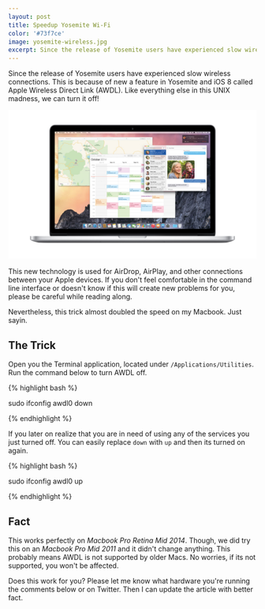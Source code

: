 ```yaml
---
layout: post
title: Speedup Yosemite Wi-Fi
color: '#73f7ce'
image: yosemite-wireless.jpg
excerpt: Since the release of Yosemite users have experienced slow wireless connections. This is because of new a feature in Yosemite and iOS 8 called Apple Wireless Direct Link (AWDL). Like everything else in this UNIX madness, we can turn it off!
---
```


Since the release of Yosemite users have experienced slow wireless connections. This is because of new a feature in Yosemite and iOS 8 called Apple Wireless Direct Link (AWDL). Like everything else in this UNIX madness, we can turn it off!

[<img src="/images/yosemite-wireless.jpg" alt="{{title}}">](/images/yosemite-wireless.jpg)

This new technology is used for AirDrop, AirPlay, and other connections between your Apple devices. If you don't feel comfortable in the command line interface or doesn't know if this will create new problems for you, please be careful while reading along. 

Nevertheless, this trick almost doubled the speed on my Macbook. Just sayin.

## The Trick
Open you the Terminal application, located under `/Applications/Utilities`. Run the command below to turn AWDL off.

{% highlight bash %}

sudo ifconfig awdl0 down

{% endhighlight %}

If you later on realize that you are in need of using any of the services you just turned off. You can easily replace `down` with `up` and then its turned on again.

{% highlight bash %}

sudo ifconfig awdl0 up

{% endhighlight %}

## Fact
This works perfectly on *Macbook Pro Retina Mid 2014*. Though, we did try this on an *Macbook Pro Mid 2011* and it didn't change anything. This probably means AWDL is not supported by older Macs. No worries, if its not supported, you won't be affected.

Does this work for you? Please let me know what hardware you're running the comments below or on Twitter. Then I can update the article with better fact.
